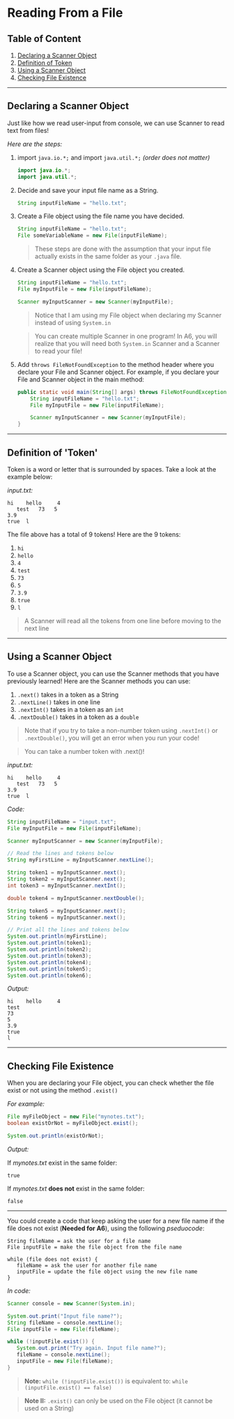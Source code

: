 # Reading From a File

## Table of Content

1. [Declaring a Scanner Object](#declaring-a-scanner-object)
2. [Definition of Token](#definition-of-token)
3. [Using a Scanner Object](#using-a-scanner-object)
4. [Checking File Existence](#checking-file-existence)

---

## Declaring a Scanner Object

Just like how we read user-input from console, we can use Scanner to read text from files!

_Here are the steps:_

1. import `java.io.*;` and import `java.util.*;` _(order does not matter)_

   ```java
   import java.io.*;
   import java.util.*;
   ```

2. Decide and save your input file name as a String.

   ```java
   String inputFileName = "hello.txt";
   ```

3. Create a File object using the file name you have decided.

   ```java
   String inputFileName = "hello.txt";
   File someVariableName = new File(inputFileName);
   ```

   > These steps are done with the assumption that your input file actually exists in the same folder as your `.java` file.

4. Create a Scanner object using the File object you created.

   ```java
   String inputFileName = "hello.txt";
   File myInputFile = new File(inputFileName);

   Scanner myInputScanner = new Scanner(myInputFile);
   ```

   > Notice that I am using my File object when declaring my Scanner instead of using `System.in`

   > You can create multiple Scanner in one program! In A6, you will realize that you will need both `System.in` Scanner and a Scanner to read your file!

5. Add `throws FileNotFoundException` to the method header where you declare your File and Scanner object. For example, if you declare your File and Scanner object in the main method:

   ```java
   public static void main(String[] args) throws FileNotFoundException {
       String inputFileName = "hello.txt";
       File myInputFile = new File(inputFileName);

       Scanner myInputScanner = new Scanner(myInputFile);
   }
   ```

---

## Definition of 'Token'

Token is a word or letter that is surrounded by spaces. Take a look at the example below:

_input.txt:_

```
hi    hello     4
   test   73   5
3.9
true  l
```

The file above has a total of 9 tokens! Here are the 9 tokens:

1. `hi`
2. `hello`
3. `4`
4. `test`
5. `73`
6. `5`
7. `3.9`
8. `true`
9. `l`

> A Scanner will read all the tokens from one line before moving to the next line

---

## Using a Scanner Object

To use a Scanner object, you can use the Scanner methods that you have previously learned! Here are the Scanner methods you can use:

1. `.next()` takes in a token as a String
2. `.nextLine()` takes in one line
3. `.nextInt()` takes in a token as an `int`
4. `.nextDouble()` takes in a token as a `double`

> Note that if you try to take a non-number token using `.nextInt()` or `.nextDouble()`, you will get an error when you run your code!

> You can take a number token with .next()!

_input.txt:_

```
hi    hello     4
   test   73   5
3.9
true  l
```

_Code:_

```java
String inputFileName = "input.txt";
File myInputFile = new File(inputFileName);

Scanner myInputScanner = new Scanner(myInputFile);

// Read the lines and tokens below
String myFirstLine = myInputScanner.nextLine();

String token1 = myInputScanner.next();
String token2 = myInputScanner.next();
int token3 = myInputScanner.nextInt();

double token4 = myInputScanner.nextDouble();

String token5 = myInputScanner.next();
String token6 = myInputScanner.next();

// Print all the lines and tokens below
System.out.println(myFirstLine);
System.out.println(token1);
System.out.println(token2);
System.out.println(token3);
System.out.println(token4);
System.out.println(token5);
System.out.println(token6);
```

_Output:_

```
hi    hello     4
test
73
5
3.9
true
l
```

---

## Checking File Existence

When you are declaring your File object, you can check whether the file exist or not using the method `.exist()`

_For example:_

```java
File myFileObject = new File("mynotes.txt");
boolean existOrNot = myFileObject.exist();

System.out.println(existOrNot);
```

_Output:_

If _mynotes.txt_ exist in the same folder:

```
true
```

If _mynotes.txt_ **does not** exist in the same folder:

```
false
```

---

You could create a code that keep asking the user for a new file name if the file does not exist (**Needed for A6**), using the following _pseduocode_:

```
String fileName = ask the user for a file name
File inputFile = make the file object from the file name

while (file does not exist) {
   fileName = ask the user for another file name
   inputFile = update the file object using the new file name
}
```

_In code:_

```java
Scanner console = new Scanner(System.in);

System.out.print("Input file name?");
String fileName = console.nextLine();
File inputFile = new File(fileName);

while (!inputFile.exist()) {
   System.out.print("Try again. Input file name?");
   fileName = console.nextLine();
   inputFile = new File(fileName);
}

```

> **Note:** `while (!inputFile.exist())` is equivalent to: `while (inputFile.exist() == false)`

> **Note II:** `.exist()` can only be used on the File object (it cannot be used on a String)
